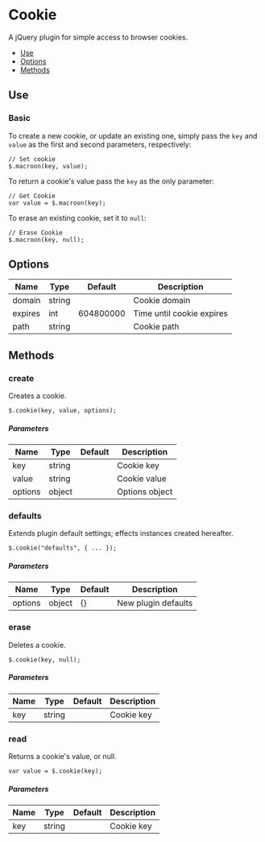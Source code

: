 # Cookie

A jQuery plugin for simple access to browser cookies.

* [Use](#use)
* [Options](#options)
* [Methods](#methods)


## Use 
### Basic

To create a new cookie, or update an existing one, simply pass the `key` and `value` as the first and second parameters, respectively:

```
// Set cookie
$.macroon(key, value);
```

To return a cookie's value pass the `key` as the only parameter:

```
// Get Cookie
var value = $.macroon(key);
```

To erase an existing cookie, set it to `null`:

```
// Erase Cookie
$.macroon(key, null);
```

## Options



| Name | Type | Default | Description |
| --- | --- | --- | --- |
| domain | string |  | Cookie domain |
| expires | int | 604800000 | Time until cookie expires |
| path | string |  | Cookie path |

## Methods

### create

Creates a cookie.

```
$.cookie(key, value, options);
```

##### Parameters

| Name | Type | Default | Description |
| --- | --- | --- | --- |
| key | string |  | Cookie key |
| value | string |  | Cookie value |
| options | object |  | Options object |

### defaults

Extends plugin default settings; effects instances created hereafter.

```
$.cookie("defaults", { ... });
```

##### Parameters

| Name | Type | Default | Description |
| --- | --- | --- | --- |
| options | object | {} | New plugin defaults |

### erase

Deletes a cookie.

```
$.cookie(key, null);
```

##### Parameters

| Name | Type | Default | Description |
| --- | --- | --- | --- |
| key | string |  | Cookie key |

### read

Returns a cookie's value, or null.

```
var value = $.cookie(key);
```

##### Parameters

| Name | Type | Default | Description |
| --- | --- | --- | --- |
| key | string |  | Cookie key |

